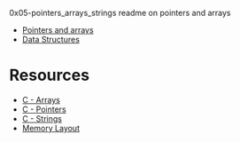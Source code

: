 0x05-pointers_arrays_strings readme on pointers and arrays
* <a href="https://intranet.alxswe.com/concepts/60">Pointers and arrays<a/>
* <a href="https://intranet.alxswe.com/concepts/120">Data Structures<a/>
# Resources
* <a href="https://www.tutorialspoint.com/cprogramming/c_arrays.htm">C - Arrays<a/>
* <a href="https://www.tutorialspoint.com/cprogramming/c_pointers.htm">C - Pointers<a/>
* <a href="https://www.tutorialspoint.com/cprogramming/c_strings.htm">C - Strings<a/>
* <a href="https://aticleworld.com/memory-layout-of-c-program/">Memory Layout<a/>

